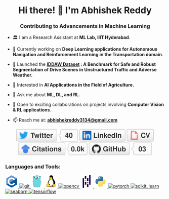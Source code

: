 <h1 align="center">Hi there! 👋 I'm Abhishek Reddy</h1>
<h3 align="center">Contributing to Advancements in Machine Learning</h3>

- 🏛️ I am a Research Assistant at **ML Lab, IIIT Hyderabad**.
  
- 🔭 Currently working on **Deep Learning applications for Autonomous Navigation and Reinforcement Learning in the Transportation domain**.

- 🚀 Launched the **[IDDAW Dataset](https://iddaw.github.io/) :  A Benchmark for Safe and Robust Segmentation of Drive Scenes in Unstructured Traffic and Adverse Weather.**

- 📖 Interested in **AI Applications in the Field of Agriculture.**
  
- 💬 Ask me about **ML, DL, and RL.**

- 👯 Open to exciting collaborations on projects involving **Computer Vision & RL applications**.

- 📫 Reach me at: **abhishekreddy3134@gmail.com**

<p align="center"> 
	<a href="https://twitter.com/abhishekredy18"><img src="imgs/twitter.svg" alt="Twitter"></a>
	<a href="https://www.linkedin.com/in/abhishekredy18"><img src="imgs/linkedin.svg" alt="LinkedIn"></a>
	<a href="https://drive.google.com/file/d/13ceRUpHnC9RnU3DrFgQrc8viyZYvZBda/view"><img src="imgs/cv.svg" alt="Curriculum Vitae"></a>
	<a href="https://scholar.google.com/citations?user=KNUhL4oAAAAJ&hl=en&authuser=1"><img src="imgs/citations.svg" alt="Citations"></a>
	<a href="https://github.com/abhishekredy18"><img src="imgs/github.svg" alt="GitHub"></a>
</p>


<h3 align="left">Languages and Tools:</h3>
<p align="left"> <a href="https://www.cprogramming.com/" target="_blank" rel="noreferrer"> <img src="https://raw.githubusercontent.com/devicons/devicon/master/icons/c/c-original.svg" alt="c" width="40" height="40"/> </a> <a href="https://git-scm.com/" target="_blank" rel="noreferrer"> <img src="https://www.vectorlogo.zone/logos/git-scm/git-scm-icon.svg" alt="git" width="40" height="40"/> </a> <a href="https://golang.org" target="_blank" rel="noreferrer"> <img src="https://raw.githubusercontent.com/devicons/devicon/master/icons/go/go-original.svg" alt="go" width="40" height="40"/> </a> <a href="https://www.linux.org/" target="_blank" rel="noreferrer"> <img src="https://raw.githubusercontent.com/devicons/devicon/master/icons/linux/linux-original.svg" alt="linux" width="40" height="40"/> </a> <a href="https://opencv.org/" target="_blank" rel="noreferrer"> <img src="https://www.vectorlogo.zone/logos/opencv/opencv-icon.svg" alt="opencv" width="40" height="40"/> </a> <a href="https://pandas.pydata.org/" target="_blank" rel="noreferrer"> <img src="https://raw.githubusercontent.com/devicons/devicon/2ae2a900d2f041da66e950e4d48052658d850630/icons/pandas/pandas-original.svg" alt="pandas" width="40" height="40"/> </a> <a href="https://www.python.org" target="_blank" rel="noreferrer"> <img src="https://raw.githubusercontent.com/devicons/devicon/master/icons/python/python-original.svg" alt="python" width="40" height="40"/> </a> <a href="https://pytorch.org/" target="_blank" rel="noreferrer"> <img src="https://www.vectorlogo.zone/logos/pytorch/pytorch-icon.svg" alt="pytorch" width="40" height="40"/> </a> <a href="https://scikit-learn.org/" target="_blank" rel="noreferrer"> <img src="https://upload.wikimedia.org/wikipedia/commons/0/05/Scikit_learn_logo_small.svg" alt="scikit_learn" width="40" height="40"/> </a> <a href="https://seaborn.pydata.org/" target="_blank" rel="noreferrer"> <img src="https://seaborn.pydata.org/_images/logo-mark-lightbg.svg" alt="seaborn" width="40" height="40"/> </a> <a href="https://www.tensorflow.org" target="_blank" rel="noreferrer"> <img src="https://www.vectorlogo.zone/logos/tensorflow/tensorflow-icon.svg" alt="tensorflow" width="40" height="40"/> </a> </p>
